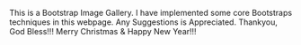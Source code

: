 This is a Bootstrap Image Gallery. I have implemented some core Bootstraps techniques in this webpage. Any Suggestions is Appreciated. 
		Thankyou, God Bless!!!
		 Merry Christmas & Happy New Year!!!